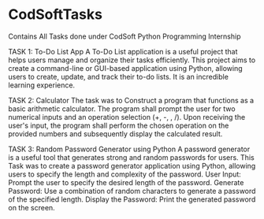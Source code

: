 # CodSoftTasks
Contains All Tasks done under CodSoft Python Programming Internship


TASK 1: To-Do List App
A To-Do List application is a useful project that helps users manage and organize their tasks efficiently. This project aims to create a
command-line or GUI-based application using Python, allowing users to create, update, and track their to-do lists. It is an incredible learning experience.


TASK 2: Calculator
The task was to Construct a program that functions as a basic arithmetic calculator. The program shall prompt the user for two numerical inputs 
and an operation selection (+, -, , /). Upon receiving the user's input, the program shall perform the chosen operation on the provided numbers 
and subsequently display the calculated result.


TASK 3: Random Password Generator using Python
A password generator is a useful tool that generates strong and random passwords for users. This Task was to create a password generator application using Python, allowing users to specify the length and complexity of the password.
User Input: Prompt the user to specify the desired length of the password.
Generate Password: Use a combination of random characters to generate a password of the specified length.
Display the Password: Print the generated password on the screen.
